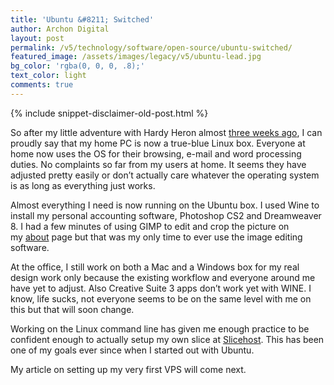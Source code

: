 ```yaml
---
title: 'Ubuntu &#8211; Switched'
author: Archon Digital
layout: post
permalink: /v5/technology/software/open-source/ubuntu-switched/
featured_image: /assets/images/legacy/v5/ubuntu-lead.jpg
bg_color: 'rgba(0, 0, 0, .8);'
text_color: light
comments: true
---
```

{% include snippet-disclaimer-old-post.html %}

So after my little adventure with Hardy Heron almost [three weeks ago][1], I can proudly say that my home PC is now a true-blue Linux box. Everyone at home now uses the OS for their browsing, e-mail and word processing duties. No complaints so far from my users at home. It seems they have <!--more-->adjusted pretty easily or don&#8217;t actually care whatever the operating system is as long as everything just works.

Almost everything I need is now running on the Ubuntu box. I used Wine to install my personal accounting software, Photoshop CS2 and Dreamweaver 8. I had a few minutes of using GIMP to edit and crop the picture on my [about][2] page but that was my only time to ever use the image editing software.

At the office, I still work on both a Mac and a Windows box for my real design work only because the existing workflow and everyone around me have yet to adjust. Also Creative Suite 3 apps don&#8217;t work yet with WINE. I know, life sucks, not everyone seems to be on the same level with me on this but that will soon change.

Working on the Linux command line has given me enough practice to be confident enough to actually setup my own slice at <a href="https://manage.slicehost.com/customers/new?referrer=1367440658" target="_blank">Slicehost</a>. This has been one of my goals ever since when I started out with Ubuntu.

My article on setting up my very first VPS will come next.

 [1]: http://archondigital.com/technology/software/open-source/ubuntu-making-the-switch-almost/
 [2]: http://archondigital.com/about/